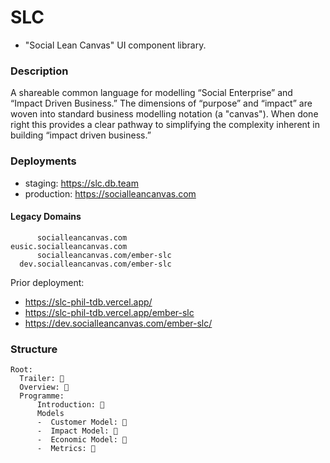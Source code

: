 # SLC
- "Social Lean Canvas" UI component library.

### Description
A shareable common language for modelling “Social Enterprise” and “Impact Driven Business.” The dimensions of “purpose” and “impact” are woven into standard business modelling notation (a "canvas"). When done right this provides a clear pathway to simplifying the complexity inherent in building “impact driven business.” 


### Deployments
- staging: https://slc.db.team
- production: https://socialleancanvas.com

#### Legacy Domains

```
      socialleancanvas.com
eusic.socialleancanvas.com
      socialleancanvas.com/ember-slc
  dev.socialleancanvas.com/ember-slc
```

Prior deployment: 
- https://slc-phil-tdb.vercel.app/
- https://slc-phil-tdb.vercel.app/ember-slc
- https://dev.socialleancanvas.com/ember-slc/

### Structure

```
Root:
  Trailer: 🌳
  Overview: 🌳
  Programme:
      Introduction: 🌳
      Models
      -  Customer Model: 🌳
      -  Impact Model: 🌳
      -  Economic Model: 🌳
      -  Metrics: 🌳
```


